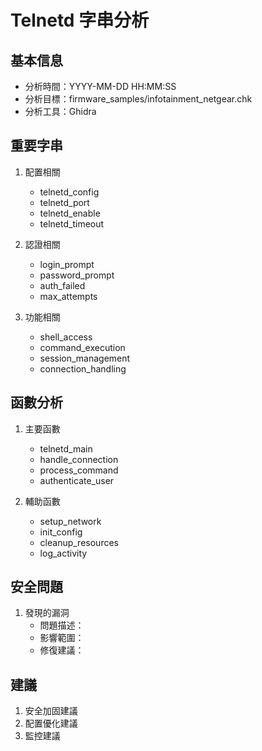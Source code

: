 # Telnetd 字串分析

## 基本信息

- 分析時間：YYYY-MM-DD HH:MM:SS
- 分析目標：firmware_samples/infotainment_netgear.chk
- 分析工具：Ghidra

## 重要字串

1. 配置相關

   - telnetd_config
   - telnetd_port
   - telnetd_enable
   - telnetd_timeout

2. 認證相關

   - login_prompt
   - password_prompt
   - auth_failed
   - max_attempts

3. 功能相關
   - shell_access
   - command_execution
   - session_management
   - connection_handling

## 函數分析

1. 主要函數

   - telnetd_main
   - handle_connection
   - process_command
   - authenticate_user

2. 輔助函數
   - setup_network
   - init_config
   - cleanup_resources
   - log_activity

## 安全問題

1. 發現的漏洞
   - 問題描述：
   - 影響範圍：
   - 修復建議：

## 建議

1. 安全加固建議
2. 配置優化建議
3. 監控建議
